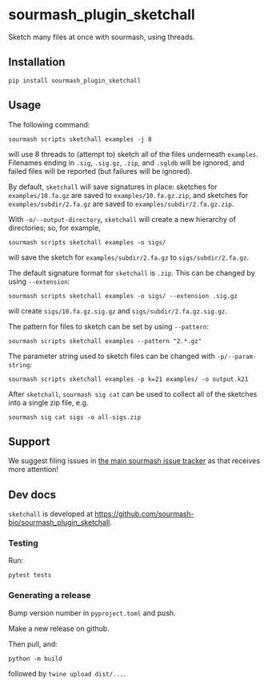 # sourmash_plugin_sketchall

Sketch many files at once with sourmash, using threads.

## Installation

```
pip install sourmash_plugin_sketchall
```

## Usage

The following command:
```shell
sourmash scripts sketchall examples -j 8
```
will use 8 threads to (attempt to) sketch all of the files
underneath `examples`.  Filenames ending in `.sig`, `.sig.gz`,
`.zip`, and `.sqldb` will
be ignored, and failed files will be reported (but failures will be
ignored).

By default, `sketchall` will save signatures in place: sketches for
`examples/10.fa.gz` are saved to `examples/10.fa.gz.zip`, and sketches
for `examples/subdir/2.fa.gz` are saved to
`examples/subdir/2.fa.gz.zip`.

With `-o/--output-directory`, `sketchall` will create a new hierarchy
of directories; so, for example,
```shell
sourmash scripts sketchall examples -o sigs/
```
will save the sketch for `examples/subdir/2.fa.gz` to `sigs/subdir/2.fa.gz`.

The default signature format for `sketchall` is `.zip`. This can be changed
by using `--extension`:
```shell
sourmash scripts sketchall examples -o sigs/ --extension .sig.gz
```
will create `sigs/10.fa.gz.sig.gz` and `sigs/subdir/2.fa.gz.sig.gz`.

The pattern for files to sketch can be set by using `--pattern`:
```shell
sourmash scripts sketchall examples --pattern "2.*.gz"
```

The parameter string used to sketch files can be changed with `-p/--param-string`:
```
sourmash scripts sketchall examples -p k=21 examples/ -o output.k21
```

After `sketchall`, `sourmash sig cat` can be used to collect all of the
sketches into a single zip file, e.g.
```shell
sourmash sig cat sigs -o all-sigs.zip
```

## Support

We suggest filing issues in
[the main sourmash issue tracker](https://github.com/dib-lab/sourmash/issues)
as that receives more attention!

## Dev docs

`sketchall` is developed at https://github.com/sourmash-bio/sourmash_plugin_sketchall.

### Testing

Run:
```
pytest tests
```

### Generating a release

Bump version number in `pyproject.toml` and push.

Make a new release on github.

Then pull, and:

```
python -m build
```

followed by `twine upload dist/...`.
